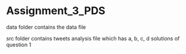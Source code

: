 # Assignment_3_PDS
 
data folder contains the data file

src folder contains tweets analysis file which has a, b, c, d solutions of question 1

